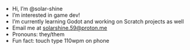 - Hi, I’m @solar-shine
- I’m interested in game dev!
- I’m currently learning Godot and working on Scratch projects as well
- Email me at solarshine.59@proton.me
- Pronouns: they/them
- Fun fact: touch type 110wpm on phone

<!---
solar-shine/solar-shine is a ✨ special ✨ repository because its `README.md` (this file) appears on your GitHub profile.
You can click the Preview link to take a look at your changes.
--->
